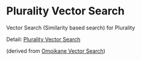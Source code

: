 # Plurality Vector Search

Vector Search (Similarity based search) for Plurality

Detail: [Plurality Vector Search](https://scrapbox.io/plurality-japanese/Plurality_Vector_Search)

(derived from [Omoikane Vector Search](https://github.com/nishio/omoikane-vecsearch))



